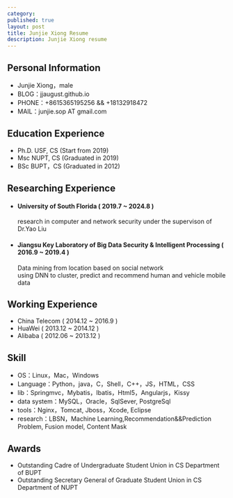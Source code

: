 ```yaml
---
category: 
published: true
layout: post
title: Junjie Xiong Resume
description: Junjie Xiong resume
---
```


Personal Information
---
- Junjie Xiong，male
- BLOG：jjaugust.github.io
- PHONE：+8615365195256 && +18132918472
- MAIL：junjie.sop AT gmail.com


Education Experience
---
- Ph.D. USF, CS (Start from 2019)
- Msc NUPT, CS (Graduated in 2019)
- BSc BUPT，CS (Graduated in 2012)


Researching Experience
---
- #### University of South Florida ( 2019.7 ~ 2024.8 )  
    research in computer and network security under the supervison of Dr.Yao Liu
- #### Jiangsu Key Laboratory of Big Data Security & Intelligent Processing ( 2016.9 ~ 2019.4 )  
    Data mining from location based on social network  
    using DNN to cluster, predict and recommend human and vehicle mobile data

Working Experience
---
- China Telecom ( 2014.12 ~ 2016.9 )
- HuaWei ( 2013.12 ~ 2014.12 )
- Alibaba ( 2012.06 ~ 2013.12 )

Skill
---
- OS：Linux，Mac，Windows
- Language：Python，java，C，Shell，C++，JS，HTML，CSS
- lib：Springmvc，Mybatis，Ibatis，Html5，Angularjs，Kissy
- data system：MySQL，Oracle，SqlSever, PostgreSql
- tools：Nginx，Tomcat, Jboss，Xcode, Eclipse
- research：LBSN，Machine Learning,Recommendation&&Prediction Problem, Fusion model, Content Mask

Awards
---
- Outstanding Cadre of Undergraduate Student Union in CS Department of BUPT
- Outstanding Secretary General of Graduate Student Union in CS Department of NUPT



